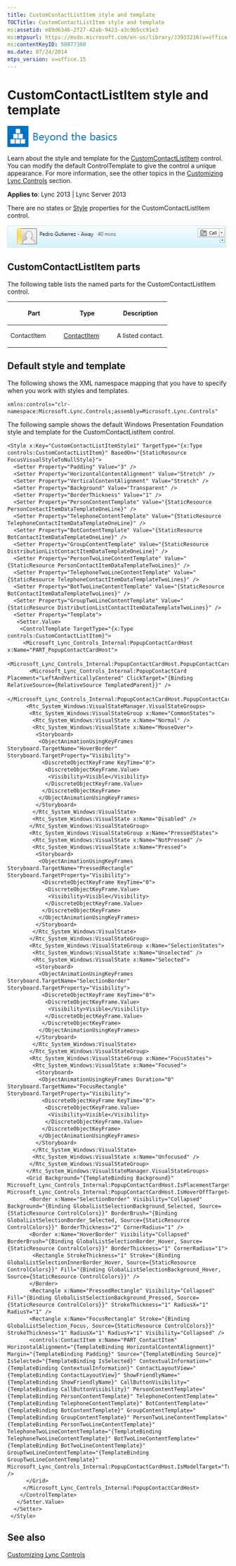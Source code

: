 ```yaml
---
title: CustomContactListItem style and template
TOCTitle: CustomContactListItem style and template
ms:assetid: e89d6346-2f27-42ab-9423-a3c9b5cc91e3
ms:mtpsurl: https://msdn.microsoft.com/en-us/library/JJ933216(v=office.15)
ms:contentKeyID: 50877360
ms.date: 07/24/2014
mtps_version: v=office.15
---
```


# CustomContactListItem style and template

![Beyond the basics topic](images/JJ937254.mod_icon_beyondbasics_long(Office.15).png "Beyond the basics topic")

Learn about the style and template for the [CustomContactListItem](https://msdn.microsoft.com/en-us/library/hh346017\(v=office.15\)) control. You can modify the default ControlTemplate to give the control a unique appearance. For more information, see the other topics in the [Customizing Lync Controls](customizing-lync-controls.md) section.



**Applies to**: Lync 2013 | Lync Server 2013

 

There are no states or [Style](http://msdn.microsoft.com/en-us/library/system.windows.style\(vs.95\).aspx) properties for the CustomContactListItem control.

![CustomContactListItem Control](images/JJ945570.CustomContactListItemControl_(Office.15).png "CustomContactListItem Control")

## CustomContactListItem parts

The following table lists the named parts for the CustomContactListItem control.

<table>
<colgroup>
<col style="width: 33%" />
<col style="width: 33%" />
<col style="width: 33%" />
</colgroup>
<thead>
<tr class="header">
<th><p>Part</p></th>
<th><p>Type</p></th>
<th><p>Description</p></th>
</tr>
</thead>
<tbody>
<tr class="odd">
<td><p>ContactItem</p></td>
<td><p><a href="https://msdn.microsoft.com/en-us/library/hh379432(v=office.15)">ContactItem</a></p></td>
<td><p>A listed contact.</p></td>
</tr>
</tbody>
</table>

## Default style and template

The following shows the XML namespace mapping that you have to specify when you work with styles and templates.

    xmlns:controls="clr-namespace:Microsoft.Lync.Controls;assembly=Microsoft.Lync.Controls"

The following sample shows the default Windows Presentation Foundation style and template for the CustomContactListItem control.

    <Style x:Key="CustomContactListItemStyle1" TargetType="{x:Type controls:CustomContactListItem}" BasedOn="{StaticResource FocusVisualStyleToNullStyle}">
      <Setter Property="Padding" Value="3" />
      <Setter Property="HorizontalContentAlignment" Value="Stretch" />
      <Setter Property="VerticalContentAlignment" Value="Stretch" />
      <Setter Property="Background" Value="Transparent" />
      <Setter Property="BorderThickness" Value="1" />       
      <Setter Property="PersonContentTemplate" Value="{StaticResource PersonContactItemDataTemplateOneLine}" />
      <Setter Property="TelephoneContentTemplate" Value="{StaticResource TelephoneContactItemDataTemplateOneLine}" />
      <Setter Property="BotContentTemplate" Value="{StaticResource BotContactItemDataTemplateOneLine}" />
      <Setter Property="GroupContentTemplate" Value="{StaticResource DistributionListContactItemDataTemplateOneLine}" />        
      <Setter Property="PersonTwoLineContentTemplate" Value="{StaticResource PersonContactItemDataTemplateTwoLines}" />
      <Setter Property="TelephoneTwoLineContentTemplate" Value="{StaticResource TelephoneContactItemDataTemplateTwoLines}" />
      <Setter Property="BotTwoLineContentTemplate" Value="{StaticResource BotContactItemDataTemplateTwoLines}" />
      <Setter Property="GroupTwoLineContentTemplate" Value="{StaticResource DistributionListContactItemDataTemplateTwoLines}" />        
      <Setter Property="Template">
       <Setter.Value>
        <ControlTemplate TargetType="{x:Type controls:CustomContactListItem}">                    
         <Microsoft_Lync_Controls_Internal:PopupContactCardHost x:Name="PART_PopupContactCardHost">
          <Microsoft_Lync_Controls_Internal:PopupContactCardHost.PopupContactCard>
           <Microsoft_Lync_Controls_Internal:PopupContactCard Placement="LeftAndVerticallyCentered" ClickTarget="{Binding RelativeSource={RelativeSource TemplatedParent}}" />
          </Microsoft_Lync_Controls_Internal:PopupContactCardHost.PopupContactCard>
          <Rtc_System_Windows:VisualStateManager.VisualStateGroups>
           <Rtc_System_Windows:VisualStateGroup x:Name="CommonStates">
            <Rtc_System_Windows:VisualState x:Name="Normal" />
            <Rtc_System_Windows:VisualState x:Name="MouseOver">
             <Storyboard>
              <ObjectAnimationUsingKeyFrames Storyboard.TargetName="HoverBorder" Storyboard.TargetProperty="Visibility">
               <DiscreteObjectKeyFrame KeyTime="0">
                <DiscreteObjectKeyFrame.Value>
                 <Visibility>Visible</Visibility>
                </DiscreteObjectKeyFrame.Value>
               </DiscreteObjectKeyFrame>
              </ObjectAnimationUsingKeyFrames>
             </Storyboard>
            </Rtc_System_Windows:VisualState>
            <Rtc_System_Windows:VisualState x:Name="Disabled" />
           </Rtc_System_Windows:VisualStateGroup>
           <Rtc_System_Windows:VisualStateGroup x:Name="PressedStates">
            <Rtc_System_Windows:VisualState x:Name="NotPressed" />
            <Rtc_System_Windows:VisualState x:Name="Pressed">
             <Storyboard>
              <ObjectAnimationUsingKeyFrames Storyboard.TargetName="PressedRectangle" Storyboard.TargetProperty="Visibility">
               <DiscreteObjectKeyFrame KeyTime="0">
                <DiscreteObjectKeyFrame.Value>
                 <Visibility>Visible</Visibility>
                </DiscreteObjectKeyFrame.Value>
               </DiscreteObjectKeyFrame>
              </ObjectAnimationUsingKeyFrames>
             </Storyboard>
            </Rtc_System_Windows:VisualState>
           </Rtc_System_Windows:VisualStateGroup>
           <Rtc_System_Windows:VisualStateGroup x:Name="SelectionStates">
            <Rtc_System_Windows:VisualState x:Name="Unselected" />
            <Rtc_System_Windows:VisualState x:Name="Selected">
             <Storyboard>
              <ObjectAnimationUsingKeyFrames Storyboard.TargetName="SelectionBorder" Storyboard.TargetProperty="Visibility">
               <DiscreteObjectKeyFrame KeyTime="0">
                <DiscreteObjectKeyFrame.Value>
                 <Visibility>Visible</Visibility>
                </DiscreteObjectKeyFrame.Value>
               </DiscreteObjectKeyFrame>
              </ObjectAnimationUsingKeyFrames>
             </Storyboard>
            </Rtc_System_Windows:VisualState>
           </Rtc_System_Windows:VisualStateGroup>
           <Rtc_System_Windows:VisualStateGroup x:Name="FocusStates">
            <Rtc_System_Windows:VisualState x:Name="Focused">
             <Storyboard>
              <ObjectAnimationUsingKeyFrames Duration="0" Storyboard.TargetName="FocusRectangle" Storyboard.TargetProperty="Visibility">
               <DiscreteObjectKeyFrame KeyTime="0">
                <DiscreteObjectKeyFrame.Value>
                 <Visibility>Visible</Visibility>
                </DiscreteObjectKeyFrame.Value>
               </DiscreteObjectKeyFrame>
              </ObjectAnimationUsingKeyFrames>
             </Storyboard>
            </Rtc_System_Windows:VisualState>
            <Rtc_System_Windows:VisualState x:Name="Unfocused" />
           </Rtc_System_Windows:VisualStateGroup>
          </Rtc_System_Windows:VisualStateManager.VisualStateGroups>
          <Grid Background="{TemplateBinding Background}" Microsoft_Lync_Controls_Internal:PopupContactCardHost.IsPlacementTarget="True" Microsoft_Lync_Controls_Internal:PopupContactCardHost.IsHoverOffTarget="True">
           <Border x:Name="SelectionBorder" Visibility="Collapsed" Background="{Binding GlobalListSelectionBackground_Selected, Source={StaticResource ControlColors}}" BorderBrush="{Binding GlobalListSelectionBorder_Selected, Source={StaticResource ControlColors}}" BorderThickness="2" CornerRadius="1" />
           <Border x:Name="HoverBorder" Visibility="Collapsed" BorderBrush="{Binding GlobalListSelectionBorder_Hover, Source={StaticResource ControlColors}}" BorderThickness="1" CornerRadius="1">
            <Rectangle StrokeThickness="1" Stroke="{Binding GlobalListSelectionInnerBorder_Hover, Source={StaticResource ControlColors}}" Fill="{Binding GlobalListSelectionBackground_Hover, Source={StaticResource ControlColors}}" />
           </Border>
           <Rectangle x:Name="PressedRectangle" Visibility="Collapsed" Fill="{Binding GlobalListSelectionBackground_Pressed, Source={StaticResource ControlColors}}" StrokeThickness="1" RadiusX="1" RadiusY="1" />
           <Rectangle x:Name="FocusRectangle" Stroke="{Binding GlobalListSelection_Focus, Source={StaticResource ControlColors}}" StrokeThickness="1" RadiusX="1" RadiusY="1" Visibility="Collapsed" />
           <controls:ContactItem x:Name="PART_ContactItem" HorizontalAlignment="{TemplateBinding HorizontalContentAlignment}" Margin="{TemplateBinding Padding}" Source="{TemplateBinding Source}" IsSelected="{TemplateBinding IsSelected}" ContextualInformation="{TemplateBinding ContextualInformation}" ContactLayoutView="{TemplateBinding ContactLayoutView}" ShowFriendlyName="{TemplateBinding ShowFriendlyName}" CallButtonVisibility="{TemplateBinding CallButtonVisibility}" PersonContentTemplate="{TemplateBinding PersonContentTemplate}" TelephoneContentTemplate="{TemplateBinding TelephoneContentTemplate}" BotContentTemplate="{TemplateBinding BotContentTemplate}" GroupContentTemplate="{TemplateBinding GroupContentTemplate}" PersonTwoLineContentTemplate="{TemplateBinding PersonTwoLineContentTemplate}" TelephoneTwoLineContentTemplate="{TemplateBinding TelephoneTwoLineContentTemplate}" BotTwoLineContentTemplate="{TemplateBinding BotTwoLineContentTemplate}" GroupTwoLineContentTemplate="{TemplateBinding GroupTwoLineContentTemplate}" Microsoft_Lync_Controls_Internal:PopupContactCardHost.IsModelTarget="True" />
          </Grid>
         </Microsoft_Lync_Controls_Internal:PopupContactCardHost>
        </ControlTemplate>
       </Setter.Value>
      </Setter>
     </Style>

## See also

[Customizing Lync Controls](customizing-lync-controls.md)

